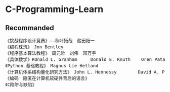 # C-Programming-Learn
## Recommanded
<pre>
《挑战程序设计竞赛》——秋叶拓哉　盐田阳一　
《编程珠玑》　Jon Bentley
《程序基本算法教程》　周元哲　刘伟　邓万宇
《具体数学》ROnald L. Granham     Donald E. Knuth    Oren Patashnik
《Python 基础教程》　Magnus Lie Hetland
《计算机体系结构量化研究方法》　John L. Hennessy        David A. Patterson
《编码　隐匿在计算机软硬件背后的语言》
《C陷阱与缺陷》
</pre>
